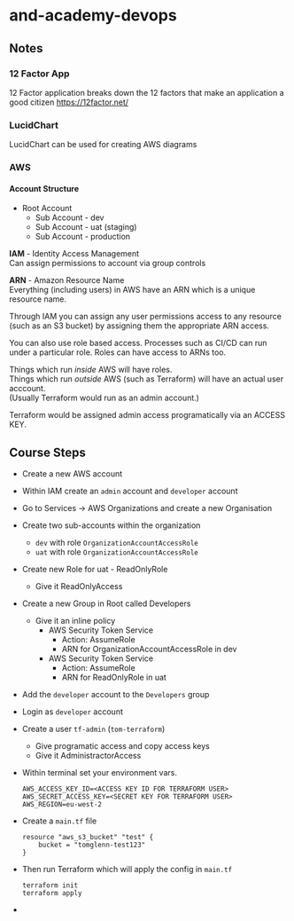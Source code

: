 # and-academy-devops

## Notes

### 12 Factor App
12 Factor application breaks down the 12 factors that 
make an application a good citizen
https://12factor.net/

### LucidChart
LucidChart can be used for creating AWS diagrams

### AWS

#### Account Structure
- Root Account
    - Sub Account - dev
    - Sub Account - uat (staging)
    - Sub Account - production

**IAM** - Identity Access Management  
Can assign permissions to account via group controls

**ARN** - Amazon Resource Name  
Everything (including users) in AWS have an ARN which is a unique resource name.  

Through IAM you can assign any user permissions access to any resource (such as an S3 bucket) by assigning them the appropriate ARN access.

You can also use role based access. Processes such as CI/CD can run under a particular role.
Roles can have access to ARNs too.

Things which run *inside* AWS will have roles.  
Things which run *outside* AWS (such as Terraform) will have an actual user acccount.  
(Usually Terraform would run as an admin account.)

Terraform would be assigned admin access programatically via an ACCESS KEY.

## Course Steps
- Create a new AWS account

- Within IAM create an `admin` account and `developer` account

- Go to Services -> AWS Organizations and create a new Organisation

- Create two sub-accounts within the organization
    - `dev` with role `OrganizationAccountAccessRole`
    - `uat` with role `OrganizationAccountAccessRole`

- Create new Role for uat - ReadOnlyRole
    - Give it ReadOnlyAccess

- Create a new Group in Root called Developers
    - Give it an inline policy
        - AWS Security Token Service
            - Action: AssumeRole
            - ARN for OrganizationAccountAccessRole in dev
        - AWS Security Token Service
            - Action: AssumeRole
            - ARN for ReadOnlyRole in uat

- Add the `developer` account to the `Developers` group

- Login as `developer` account

- Create a user `tf-admin` (`tom-terraform`)
    - Give programatic access and copy access keys
    - Give it AdministractorAccess

 - Within terminal set your environment vars.
    ```
    AWS_ACCESS_KEY_ID=<ACCESS KEY ID FOR TERRAFORM USER>
    AWS_SECRET_ACCESS_KEY=<SECRET KEY FOR TERRAFORM USER>
    AWS_REGION=eu-west-2
    ```

- Create a `main.tf` file
    ```
    resource "aws_s3_bucket" "test" {
        bucket = "tomglenn-test123"
    }
    ```

- Then run Terraform which will apply the config in `main.tf`
    ```
    terraform init
    terraform apply
    ```
- 

